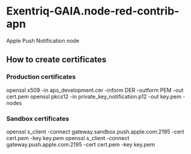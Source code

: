 # Exentriq-GAIA.node-red-contrib-apn
Apple Push Notification node

## How to create certificates
### Production certificates
openssl x509 -in aps_development.cer -inform DER -outform PEM -out cert.pem
openssl pkcs12 -in private_key_notification.p12 -out key.pem -nodes
### Sandbox certificates
openssl s_client -connect gateway.sandbox.push.apple.com:2195 -cert cert.pem -key key.pem
openssl s_client -connect gateway.push.apple.com:2195 -cert cert.pem -key key.pem
